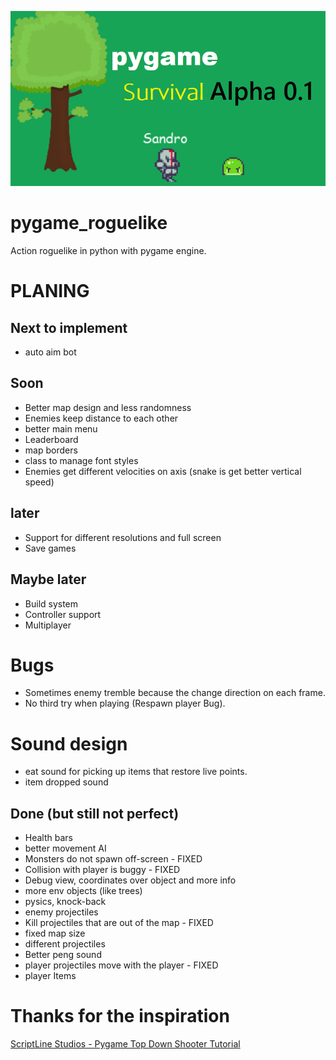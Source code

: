 ![game](doc/game_img.png)

# pygame_roguelike
Action roguelike in python with pygame engine.


# PLANING

## Next to implement
- auto aim bot 


## Soon 
- Better map design and less randomness 
- Enemies keep distance to each other
- better main menu 
- Leaderboard 
- map borders
- class to manage font styles 
- Enemies get different velocities on axis (snake is get better vertical speed)

## later
- Support for different resolutions and full screen 
- Save games 

## Maybe later
- Build system
- Controller support
- Multiplayer

# Bugs
- Sometimes enemy tremble because the change direction on each frame.
- No third try when playing (Respawn player Bug).


# Sound design 
- eat sound for picking up items that restore live points. 
- item dropped sound

## Done (but still not perfect)
- Health bars 
- better movement AI
- Monsters do not spawn off-screen - FIXED 
- Collision with player is buggy - FIXED
- Debug view, coordinates over object and more info
- more env objects (like trees)
- pysics, knock-back
- enemy projectiles 
- Kill projectiles that are out of the map - FIXED
- fixed map size
- different projectiles 
- Better peng sound
- player projectiles move with the player - FIXED
- player Items 

# Thanks for the inspiration
[ScriptLine Studios - Pygame Top Down Shooter Tutorial](https://youtu.be/sVbFS9qEl4Y)
